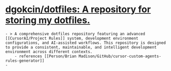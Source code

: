 # [dgokcin/dotfiles: A repository for storing my dotfiles.](https://github.com/dgokcin/dotfiles)
	- > A comprehensive dotfiles repository featuring an advanced [[CursorAI/Project Rules]] system, development environment configurations, and AI-assisted workflows. This repository is designed to provide a consistent, maintainable, and intelligent development environment across different contexts.
		- references [[Person/Brian Madison/GitHub/cursor-custom-agents-rules-generator]]
	-